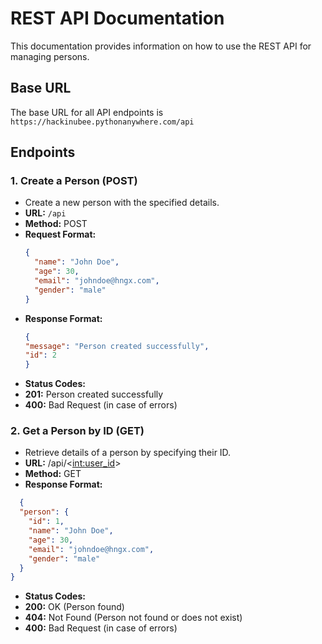 # REST API Documentation

This documentation provides information on how to use the REST API for managing persons.

## Base URL
The base URL for all API endpoints is `https://hackinubee.pythonanywhere.com/api`

## Endpoints

### 1. Create a Person (POST)
- Create a new person with the specified details.
- **URL:** `/api`
- **Method:** POST
- **Request Format:**
  ```json
  {
    "name": "John Doe",
    "age": 30,
    "email": "johndoe@hngx.com",
    "gender": "male"
  }
  ```
- **Response Format:**
  ```json
  {
  "message": "Person created successfully",
  "id": 2
  }
  ```
- **Status Codes:**
- **201:** Person created successfully
- **400:** Bad Request (in case of errors)

### 2. Get a Person by ID (GET)
- Retrieve details of a person by specifying their ID.
- **URL:** /api/<<int:user_id>>
- **Method:** GET
- **Response Format:**
``` json
  {
  "person": {
    "id": 1,
    "name": "John Doe",
    "age": 30,
    "email": "johndoe@hngx.com",
    "gender": "male"
  }
}
```
- **Status Codes:**
- **200:** OK (Person found)
- **404:** Not Found (Person not found or does not exist)
- **400:** Bad Request (in case of errors)

